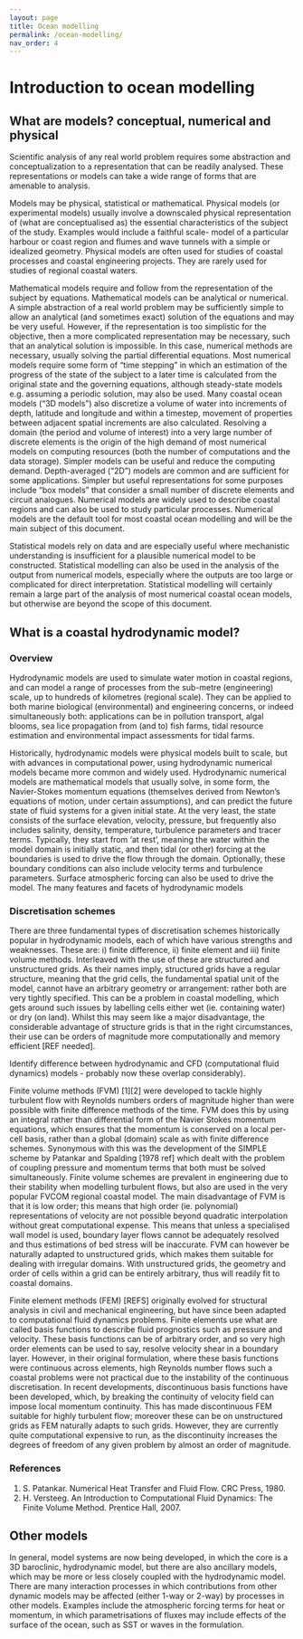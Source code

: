 ```yaml
---
layout: page
title: Ocean modelling
permalink: /ocean-modelling/
nav_order: 4
---
```


# Introduction to ocean modelling

## What are models? conceptual, numerical and physical
Scientific analysis of any real world problem requires some abstraction and conceptualization to a representation that can be readily analysed. These representations or models can take a wide range of forms that are amenable to analysis. 

Models may be physical, statistical or mathematical. Physical models (or experimental models) usually involve a downscaled physical representation of (what are conceptualised as) the essential characteristics of the subject of the study. Examples would include a faithful scale- model of a particular harbour or coast region and flumes and wave tunnels with a simple or idealized geometry. Physical models are often used for studies of coastal processes and coastal engineering projects. They are rarely used for studies of regional coastal waters.

Mathematical models require and follow from the representation of the subject by equations. Mathematical models can be analytical or numerical. A simple abstraction of a real world problem may be sufficiently simple to allow an analytical (and sometimes exact) solution of the equations and may be very useful. However, if the representation is too simplistic for the objective, then a more complicated representation may be necessary, such that an analytical solution is impossible. In this case, numerical methods are necessary, usually solving the partial differential equations. Most numerical models require some form of “time stepping” in which an estimation of the progress of the state of the subject to a later time is calculated from the original state and the governing equations, although steady-state models e.g. assuming a periodic solution, may also be used. Many coastal ocean models (“3D models”) also discretize a volume of water into increments of depth, latitude and longitude and within a timestep, movement of properties between adjacent spatial increments are also calculated. Resolving a domain (the period and volume of interest) into a very large number of discrete elements is the origin of the high demand of most numerical models on computing resources (both the number of computations and the data storage). Simpler models can be useful and reduce the computing demand. Depth-averaged (“2D”) models are common and are sufficient for some applications. Simpler but useful representations for some purposes include “box models” that consider a small number of discrete elements and circuit analogues. Numerical models are widely used to describe coastal regions and can also be used to study particular processes. Numerical models are the default tool for most coastal ocean modelling and will be the main subject of this document.

Statistical models rely on data and are especially useful where mechanistic understanding is insufficient for a plausible numerical model to be constructed. Statistical modelling can also be used in the analysis of the output from numerical models, especially where the outputs are too large or complicated for direct interpretation. Statistical modelling will certainly remain a large part of the analysis of most numerical coastal ocean models, but otherwise are beyond the scope of this document.

## What is a coastal hydrodynamic model?

### Overview
Hydrodynamic models are used to simulate water motion in coastal regions, and can model a range of processes from the sub-metre (engineering) scale, up to hundreds of kilometres (regional scale). They can be applied to both marine biological (environmental) and engineering concerns, or indeed simultaneously both: applications can be in pollution transport, algal blooms, sea lice propagation from (and to) fish farms, tidal resource estimation and environmental impact assessments for tidal farms.

Historically, hydrodynamic models were physical models built to scale, but with advances in computational power, using hydrodynamic numerical models became more common and widely used. Hydrodynamic numerical models are mathematical models that usually solve, in some form, the Navier-Stokes momentum equations (themselves derived from Newton’s equations of motion, under certain assumptions), and can predict the future state of fluid systems for a given initial state. At the very least, the state consists of the surface elevation, velocity, pressure, but frequently also includes salinity, density, temperature, turbulence parameters and tracer terms. Typically, they start from ‘at rest’, meaning the water within the model domain is initially static, and then tidal (or other) forcing at the boundaries is used to drive the flow through the domain. Optionally, these boundary conditions can also include velocity terms and turbulence parameters. Surface atmospheric forcing can also be used to drive the model.
The many features and facets of hydrodynamic models

### Discretisation schemes
There are three fundamental types of discretisation schemes historically popular in hydrodynamic models, each of which have various strengths and weaknesses. These are: i) finite difference, ii) finite element and iii) finite volume methods. Interleaved with the use of these are structured and unstructured grids. As their names imply, structured grids have a regular structure, meaning that the grid cells, the fundamental spatial unit of the model, cannot have an arbitrary geometry or arrangement: rather both are very tightly specified. This can be a problem in coastal modelling, which gets around such issues by labelling cells either wet (ie. containing water) or dry (on land). Whilst this may seem like a major disadvantage, the considerable advantage of structure grids is that in the right circumstances, their use can be orders of magnitude more computationally and memory efficient [REF needed]. 

Identify difference between hydrodynamic and CFD (computational fluid dynamics) models - probably now these overlap considerably).

Finite volume methods (FVM) [1][2] were developed to tackle highly turbulent flow with Reynolds numbers orders of magnitude higher than were possible with finite difference methods of the time. FVM does this by using an integral rather than differential form of the Navier Stokes momentum equations, which ensures that the momentum is conserved on a local per-cell basis, rather than a global (domain) scale as with finite difference schemes. Synonymous with this was the development of the SIMPLE scheme by Patankar and Spalding [1978 ref] which dealt with the problem of coupling pressure and momentum terms that both must be solved simultaneously. Finite volume schemes are prevalent in engineering due to their stability when modelling turbulent flows, but also are used in the very popular FVCOM regional coastal model. The main disadvantage of FVM is that it is low order; this means that high order (ie. polynomial) representations of velocity are not possible beyond quadratic interpolation without great computational expense. This means that unless a specialised wall model is used, boundary layer flows cannot be adequately resolved and thus estimations of bed stress will be inaccurate. FVM can however be naturally adapted to unstructured grids, which makes them suitable for dealing with irregular domains. With unstructured grids, the geometry and order of cells within a grid can be entirely arbitrary, thus will readily fit to coastal domains.

Finite element methods (FEM) [REFS] originally evolved for structural analysis in civil and mechanical engineering, but have since been adapted to computational fluid dynamics problems. Finite elements use what are called basis functions to describe fluid prognostics such as pressure and velocity. These basis functions can be of arbitrary order, and so very high order elements can be used to say, resolve velocity shear in a boundary layer. However, in their original formulation, where these basis functions were continuous across elements, high Reynolds number flows such a coastal problems were not practical due to the instability of the continuous discretisation. In recent developments, discontinuous basis functions have been developed, which, by breaking the continuity of velocity field can impose local momentum continuity. This has made discontinuous FEM suitable for highly turbulent flow; moreover these can be on unstructured grids as FEM naturally adapts to such grids. However, they are currently quite computational expensive to run, as the discontinuity increases the degrees of freedom of any given problem by almost an order of magnitude. 

### References

1. S. Patankar. Numerical Heat Transfer and Fluid Flow. CRC Press, 1980.
2. H. Versteeg. An Introduction to Computational Fluid Dynamics: The Finite Volume Method. Prentice Hall, 2007.

<!--
* Finite-difference, finite-element, finite-volume
* Depth-integrated
* Sigma layer models - discuss the vertical coordinate system - this can be z-levels, sigma-levels (usually used in coastal and shelf seas), or hybrid coordinate.
* Hydrostatic, non-hydrostatic
* Turbulence models (RANS, eg. k-epsilon, k-omega SST, Large Eddy Simulation, Mellor-Yamada, GOTM)
-->

## Other models

In general, model systems are now being developed, in which the core is a 3D baroclinic, hydrodynamic model, but there are also ancillary models, which may be more or less closely coupled with the hydrodynamic model. There are many interaction processes in which contributions from other dynamic models may be affected (either 1-way or 2-way) by processes in other models. Examples include the atmospheric forcing terms for heat or momentum, in which parametrisations of fluxes may include effects of the surface of the ocean, such as SST or waves in the formulation.
